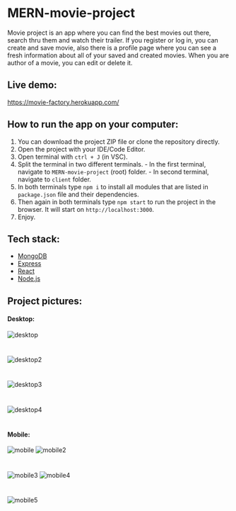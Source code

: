 # MERN-movie-project
 
Movie project is an app where you can find the best movies out there, search thru them and watch their trailer. If you register or log in, you can create and save movie, also there is a profile page where you can see a fresh information about all of your saved and created movies. When you are author of a movie, you can edit or delete it.
  
  ## Live demo:
  
  https://movie-factory.herokuapp.com/
  
  ## How to run the app on your computer:
  
  1. You can download the project ZIP file or clone the repository directly.
  2. Open the project with your IDE/Code Editor.
  3. Open terminal with `ctrl + J` (in VSC).
  4. Split the terminal in two different terminals.
    - In the first terminal, navigate to `MERN-movie-project` (root) folder.
    - In second terminal, navigate to `client` folder.
  5. In both terminals type `npm i` to install all modules that are listed in `package.json` file and their dependencies.
  6. Then again in both terminals type `npm start` to run the project in the browser. It will start on `http://localhost:3000`.
  7. Enjoy.
  
  ## Tech stack:
  
  - <a href="https://www.mongodb.com/">MongoDB</a>
  - <a href="https://expressjs.com/">Express</a>
  - <a href="https://reactjs.org/">React</a>
  - <a href="https://nodejs.org/en/">Node.js</a>
  
  ## Project pictures:
  
  #### Desktop:
  
  ![desktop](https://user-images.githubusercontent.com/93489370/200597558-0d3daa26-67fd-4c75-95b5-f1836b63dd56.png)
  #
  ![desktop2](https://user-images.githubusercontent.com/93489370/200597974-4661ff0e-7ebb-42ce-b0de-2c59219bb916.png)
  #
  ![desktop3](https://user-images.githubusercontent.com/93489370/200597988-010aeb6b-68e8-4810-b308-27c01ae91001.png)
  #
  ![desktop4](https://user-images.githubusercontent.com/93489370/200598013-3f8d8f2e-02af-42d8-86ff-ca1c4e0f059d.png)
  #
  
  #### Mobile:
  
  ![mobile](https://user-images.githubusercontent.com/93489370/200598030-6c74470d-ce70-4de7-9fad-f6432b4218e4.png)
  ![mobile2](https://user-images.githubusercontent.com/93489370/200598051-2a60b417-9bf6-4410-a3ca-4937fdf36199.png)
  #
  ![mobile3](https://user-images.githubusercontent.com/93489370/200598069-cadf16be-08b3-41ab-9c08-eacd051a7f89.png)
  ![mobile4](https://user-images.githubusercontent.com/93489370/200598091-83da188e-bb6f-4bff-aa15-50d5b4802413.png)
  #
  ![mobile5](https://user-images.githubusercontent.com/93489370/200598108-78ce0b7c-460b-4f69-9a36-d55acd43190d.png)
  #
